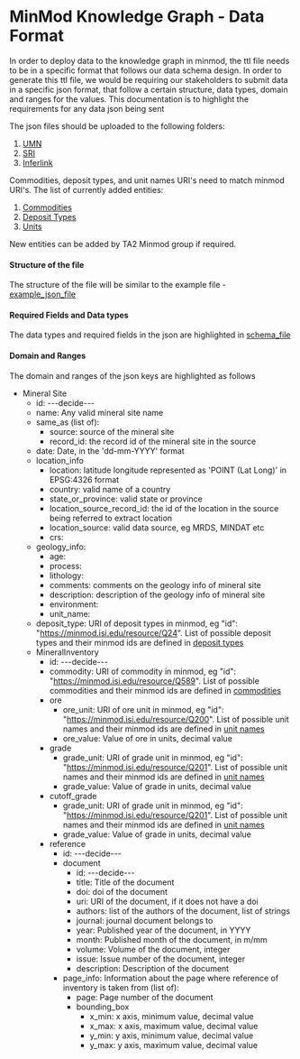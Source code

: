 # MinMod Knowledge Graph - Data Format

In order to deploy data to the knowledge graph in minmod, the ttl file needs to be in a specific format that follows our data schema design. In order to generate this ttl file, we would be requiring our stakeholders to submit data in a specific json format, that follow a certain structure, data types, domain and ranges for the values.
This documentation is to highlight the requirements for any data json being sent

The json files should be uploaded to the following folders:

1. [UMN](umn)
2. [SRI](sri)
3. [Inferlink](inferlink)

Commodities, deposit types, and unit names URI's need to match minmod URI's. The list of currently added entities:

1. [Commodities](https://github.com/DARPA-CRITICALMAAS/ta2-minmod-data/blob/main/data/entities/commodities/minmod_commodities.csv)
2. [Deposit Types](https://github.com/DARPA-CRITICALMAAS/ta2-minmod-data/blob/main/data/entities/depositTypes/minmod_deposit_types.csv)
3. [Units](https://github.com/DARPA-CRITICALMAAS/ta2-minmod-data/blob/main/data/entities/units/minmod_units.csv)

New entities can be added by TA2 Minmod group if required.

#### Structure of the file

The structure of the file will be similar to the example file - [example_json_file](example_mine.json)

#### Required Fields and Data types
The data types and required fields in the json are highlighted in [schema_file](datatypes.json)

#### Domain and Ranges

The domain and ranges of the json keys are highlighted as follows

- Mineral Site
  * id: ---decide---
  * name: Any valid mineral site name
  * same_as (list of): 
    * source: source of the mineral site
    * record_id: the record id of the mineral site in the source
  * date: Date, in the 'dd-mm-YYYY' format
  * location_info
    * location: latitude longitude represented as 'POINT (Lat Long)' in EPSG:4326 format
    * country: valid name of a country
    * state_or_province: valid state or province
    * location_source_record_id: the id of the location in the source being referred to extract location
    * location_source: valid data source, eg MRDS, MINDAT etc
    * crs: 
  * geology_info:
    * age: 
    * process: 
    * lithology: 
    * comments: comments on the geology info of mineral site
    * description: description of the geology info of mineral site
    * environment:
    * unit_name: 
  * deposit_type: URI of deposit types in minmod, eg "id": "https://minmod.isi.edu/resource/Q24". List of possible deposit types and their minmod ids are defined in [deposit types](https://github.com/DARPA-CRITICALMAAS/ta2-minmod-data/blob/main/data/entities/depositTypes/minmod_deposit_types.csv)
  * MineralInventory
    * id: ---decide---
    * commodity: URI of commodity in minmod, eg "id": "https://minmod.isi.edu/resource/Q589". List of possible commodities and their minmod ids are defined in [commodities](https://github.com/DARPA-CRITICALMAAS/ta2-minmod-data/blob/main/data/entities/commodities/minmod_commodities.csv)
    * ore
      * ore_unit: URI of ore unit in minmod, eg "id": "https://minmod.isi.edu/resource/Q200". List of possible unit names and their minmod ids are defined in [unit names](https://github.com/DARPA-CRITICALMAAS/ta2-minmod-data/blob/main/data/entities/units/minmod_units.csv)
      * ore_value: Value of ore in units, decimal value
    * grade
      * grade_unit: URI of grade unit in minmod, eg "id": "https://minmod.isi.edu/resource/Q201". List of possible unit names and their minmod ids are defined in [unit names](https://github.com/DARPA-CRITICALMAAS/ta2-minmod-data/blob/main/data/entities/units/minmod_units.csv)
      * grade_value: Value of grade in units, decimal value
    * cutoff_grade
      * grade_unit: URI of grade unit in minmod, eg "id": "https://minmod.isi.edu/resource/Q201". List of possible unit names and their minmod ids are defined in [unit names](https://github.com/DARPA-CRITICALMAAS/ta2-minmod-data/blob/main/data/entities/units/minmod_units.csv)
      * grade_value: Value of grade in units, decimal value
    * reference
      * id: ---decide---
      * document
        * id: ---decide---
        * title: Title of the document 
        * doi: doi of the document 
        * uri: URI of the document, if it does not have a doi
        * authors: list of the authors of the document, list of strings
        * journal: journal document belongs to
        * year: Published year of the document, in YYYY
        * month: Published month of the document, in m/mm
        * volume: Volume of the document, integer
        * issue: Issue number of the document, integer
        * description: Description of the document
      * page_info: Information about the page where reference of inventory is taken from (list of):
        * page: Page number of the document
        * bounding_box
          * x_min: x axis, minimum value, decimal value
          * x_max: x axis, maximum value, decimal value
          * y_min: y axis, minimum value, decimal value
          * y_max: y axis, maximum value, decimal value
     